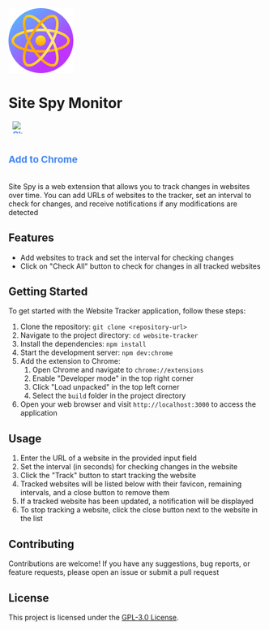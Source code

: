 ![alt text](./public/icon-128.png "Site Spy Logo")


# Site Spy Monitor

<a href="https://chrome.google.com/webstore/detail/site-spy-monitor/jeapcpanagdgipcfnncmogeojgfofige"
style="text-decoration: none; color: #4285F4; font-weight: bold; font-size: 16px; display: flex; align-items: center;">
<img src="https://upload.wikimedia.org/wikipedia/commons/thumb/e/e1/Google_Chrome_icon_%28February_2022%29.svg/64px-Google_Chrome_icon_%28February_2022%29.svg.png"
alt="Chrome Extension Icon"
style="margin-left: 8px; width: 24px; height: 24px;">
<h3>Add to Chrome</h3>
</a> 

Site Spy is a web extension that allows you to track changes in websites over time. You can add URLs of websites to the tracker, set an interval to check for changes, and receive notifications if any modifications are detected

## Features

- Add websites to track and set the interval for checking changes
- Click on "Check All" button to check for changes in all tracked websites

## Getting Started

To get started with the Website Tracker application, follow these steps:

1. Clone the repository: `git clone <repository-url>`
2. Navigate to the project directory: `cd website-tracker`
3. Install the dependencies: `npm install`
4. Start the development server: `npm dev:chrome`
5. Add the extension to Chrome:
    1. Open Chrome and navigate to `chrome://extensions`
    2. Enable "Developer mode" in the top right corner
    3. Click "Load unpacked" in the top left corner
    4. Select the `build` folder in the project directory
6. Open your web browser and visit `http://localhost:3000` to access the application

## Usage

1. Enter the URL of a website in the provided input field
2. Set the interval (in seconds) for checking changes in the website
3. Click the "Track" button to start tracking the website
4. Tracked websites will be listed below with their favicon, remaining intervals, and a close button to remove them
5. If a tracked website has been updated, a notification will be displayed
6. To stop tracking a website, click the close button next to the website in the list

## Contributing

Contributions are welcome! If you have any suggestions, bug reports, or feature requests, please open an issue or submit a pull request

## License

This project is licensed under the [GPL-3.0 License](LICENSE).
